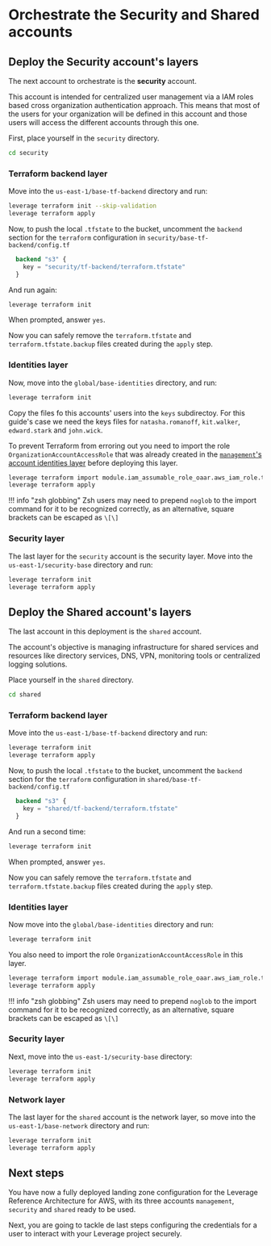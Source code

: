 # Orchestrate the Security and Shared accounts

## Deploy the Security account's layers

The next account to orchestrate is the **security** account.

This account is intended for centralized user management via a IAM roles based cross organization authentication approach. This means that most of the users for your organization will be defined in this account and those users will access the different accounts through this one.

First, place yourself in the `security` directory.

``` bash
cd security
```

### Terraform backend layer

Move into the `us-east-1/base-tf-backend` directory and run:

``` bash
leverage terraform init --skip-validation
leverage terraform apply
```

Now, to push the local `.tfstate` to the bucket, uncomment the `backend` section for the `terraform` configuration in `security/base-tf-backend/config.tf`

``` terraform
  backend "s3" {
    key = "security/tf-backend/terraform.tfstate"
  }
```

And run again:

``` bash
leverage terraform init
```

When prompted, answer `yes`.

Now you can safely remove the `terraform.tfstate` and `terraform.tfstate.backup` files created during the `apply` step.

### Identities layer

Now, move into the `global/base-identities` directory, and run:

``` bash
leverage terraform init
```

Copy the files fo this accounts' users into the `keys` subdirectoy. For this guide's case we need the keys files for `natasha.romanoff`, `kit.walker`, `edward.stark` and `john.wick`.

To prevent Terraform from erroring out you need to import the role `OrganizationAccountAccessRole` that was already created in the [`management`'s account identities layer](../management-account/#identities-layer) before deploying this layer.

``` bash
leverage terraform import module.iam_assumable_role_oaar.aws_iam_role.this[0] OrganizationAccountAccessRole
leverage terraform apply
```

!!! info "zsh globbing"
    Zsh users may need to prepend `noglob` to the import command for it to be recognized correctly, as an alternative, square brackets can be escaped as `\[\]`

### Security layer

The last layer for the `security` account is the security layer. Move into the `us-east-1/security-base` directory and run:

``` bash
leverage terraform init
leverage terraform apply
```

## Deploy the Shared account's layers

The last account in this deployment is the `shared` account.

The account's objective is managing infrastructure for shared services and resources like directory services, DNS, VPN, monitoring tools or centralized logging solutions.

Place yourself in the `shared` directory.

``` bash
cd shared
```

### Terraform backend layer

Move into the `us-east-1/base-tf-backend` directory and run:

``` bash
leverage terraform init
leverage terraform apply
```

Now, to push the local `.tfstate` to the bucket, uncomment the `backend` section for the `terraform` configuration in `shared/base-tf-backend/config.tf`

``` terraform
  backend "s3" {
    key = "shared/tf-backend/terraform.tfstate"
  }
```

And run a second time:

``` bash
leverage terraform init
```

When prompted, answer `yes`.

Now you can safely remove the `terraform.tfstate` and `terraform.tfstate.backup` files created during the `apply` step.

### Identities layer

Now move into the `global/base-identities` directory and run:

``` bash
leverage terraform init
```

You also need to import the role `OrganizationAccountAccessRole` in this layer.

``` bash
leverage terraform import module.iam_assumable_role_oaar.aws_iam_role.this[0] OrganizationAccountAccessRole
leverage terraform apply
```

!!! info "zsh globbing"
    Zsh users may need to prepend `noglob` to the import command for it to be recognized correctly, as an alternative, square brackets can be escaped as `\[\]`

### Security layer

Next, move into the `us-east-1/security-base` directory:

``` bash
leverage terraform init
leverage terraform apply
```

### Network layer

The last layer for the `shared` account is the network layer, so move into the `us-east-1/base-network` directory and run:

``` bash
leverage terraform init
leverage terraform apply
```

## Next steps
You have now a fully deployed landing zone configuration for the Leverage Reference Architecture for AWS, with its three accounts `management`, `security` and `shared` ready to be used.

Next, you are going to tackle de last steps configuring the credentials for a user to interact with your Leverage project securely.
